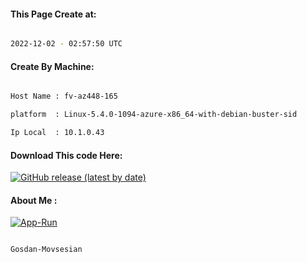 
   
#### This Page Create at:

```bash

2022-12-02 - 02:57:50 UTC

```

#### Create By Machine:

```bash

Host Name : fv-az448-165

platform  : Linux-5.4.0-1094-azure-x86_64-with-debian-buster-sid

Ip Local  : 10.1.0.43

```
#### Download This code Here:

[![GitHub release (latest by date)](https://img.shields.io/github/v/release/Gosdan-Movsesian/Gosdan?style=for-the-badge&label=Download)](https://github.com/Gosdan-Movsesian/Gosdan/releases) 

</p> 

#### About Me :

[![App-Run](https://github.com/Gosdan-Movsesian/Gosdan/actions/workflows/App-Run.yml/badge.svg)](https://github.com/Gosdan-Movsesian/Gosdan/actions/workflows/App-Run.yml)

```bash

Gosdan-Movsesian

```


